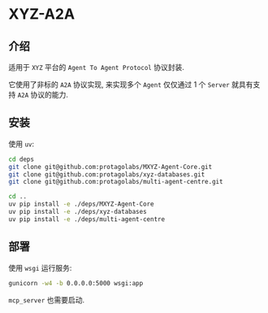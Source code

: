 # XYZ-A2A

## 介绍

适用于 `XYZ` 平台的 `Agent To Agent Protocol` 协议封装.

它使用了非标的 `A2A` 协议实现, 来实现多个 `Agent` 仅仅通过 1 个 `Server` 就具有支持 `A2A` 协议的能力.

## 安装

使用 `uv`:

```bash
cd deps
git clone git@github.com:protagolabs/MXYZ-Agent-Core.git
git clone git@github.com:protagolabs/xyz-databases.git
git clone git@github.com:protagolabs/multi-agent-centre.git

cd ..
uv pip install -e ./deps/MXYZ-Agent-Core
uv pip install -e ./deps/xyz-databases
uv pip install -e ./deps/multi-agent-centre
```

## 部署

使用 `wsgi` 运行服务:

```bash
gunicorn -w4 -b 0.0.0.0:5000 wsgi:app
```

`mcp_server` 也需要启动.
